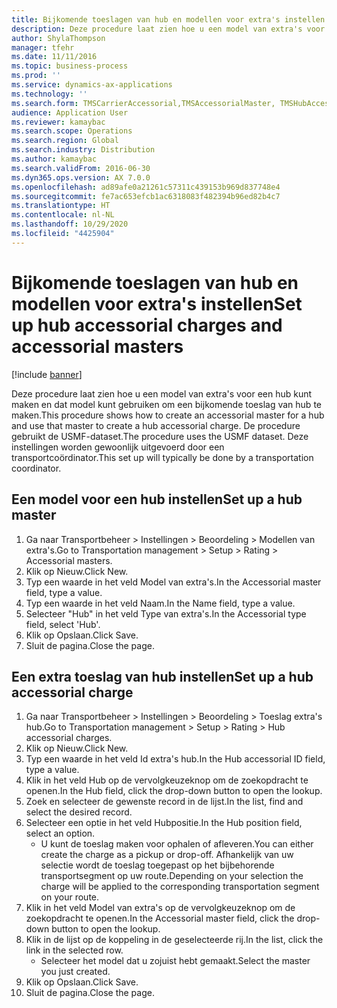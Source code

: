 ```yaml
---
title: Bijkomende toeslagen van hub en modellen voor extra's instellen
description: Deze procedure laat zien hoe u een model van extra's voor een hub kunt maken en dat model kunt gebruiken om een bijkomende toeslag van hub te maken.
author: ShylaThompson
manager: tfehr
ms.date: 11/11/2016
ms.topic: business-process
ms.prod: ''
ms.service: dynamics-ax-applications
ms.technology: ''
ms.search.form: TMSCarrierAccessorial,TMSAccessorialMaster, TMSHubAccessorial
audience: Application User
ms.reviewer: kamaybac
ms.search.scope: Operations
ms.search.region: Global
ms.search.industry: Distribution
ms.author: kamaybac
ms.search.validFrom: 2016-06-30
ms.dyn365.ops.version: AX 7.0.0
ms.openlocfilehash: ad89afe0a21261c57311c439153b969d837748e4
ms.sourcegitcommit: fe7ac653efcb1ac6318083f482394b96ed82b4c7
ms.translationtype: HT
ms.contentlocale: nl-NL
ms.lasthandoff: 10/29/2020
ms.locfileid: "4425904"
---
```

# <a name="set-up-hub-accessorial-charges-and-accessorial-masters"></a><span data-ttu-id="9efd7-103">Bijkomende toeslagen van hub en modellen voor extra's instellen</span><span class="sxs-lookup"><span data-stu-id="9efd7-103">Set up hub accessorial charges and accessorial masters</span></span>

[!include [banner](../../includes/banner.md)]

<span data-ttu-id="9efd7-104">Deze procedure laat zien hoe u een model van extra's voor een hub kunt maken en dat model kunt gebruiken om een bijkomende toeslag van hub te maken.</span><span class="sxs-lookup"><span data-stu-id="9efd7-104">This procedure shows how to create an accessorial master for a hub and use that master to create a hub accessorial charge.</span></span> <span data-ttu-id="9efd7-105">De procedure gebruikt de USMF-dataset.</span><span class="sxs-lookup"><span data-stu-id="9efd7-105">The procedure uses the USMF dataset.</span></span> <span data-ttu-id="9efd7-106">Deze instellingen worden gewoonlijk uitgevoerd door een transportcoördinator.</span><span class="sxs-lookup"><span data-stu-id="9efd7-106">This set up will typically be done by a transportation coordinator.</span></span>


## <a name="set-up-a-hub-master"></a><span data-ttu-id="9efd7-107">Een model voor een hub instellen</span><span class="sxs-lookup"><span data-stu-id="9efd7-107">Set up a hub master</span></span>
1. <span data-ttu-id="9efd7-108">Ga naar Transportbeheer > Instellingen > Beoordeling > Modellen van extra's.</span><span class="sxs-lookup"><span data-stu-id="9efd7-108">Go to Transportation management > Setup > Rating > Accessorial masters.</span></span>
2. <span data-ttu-id="9efd7-109">Klik op Nieuw.</span><span class="sxs-lookup"><span data-stu-id="9efd7-109">Click New.</span></span>
3. <span data-ttu-id="9efd7-110">Typ een waarde in het veld Model van extra's.</span><span class="sxs-lookup"><span data-stu-id="9efd7-110">In the Accessorial master field, type a value.</span></span>
4. <span data-ttu-id="9efd7-111">Typ een waarde in het veld Naam.</span><span class="sxs-lookup"><span data-stu-id="9efd7-111">In the Name field, type a value.</span></span>
5. <span data-ttu-id="9efd7-112">Selecteer "Hub" in het veld Type van extra's.</span><span class="sxs-lookup"><span data-stu-id="9efd7-112">In the Accessorial type field, select 'Hub'.</span></span>
6. <span data-ttu-id="9efd7-113">Klik op Opslaan.</span><span class="sxs-lookup"><span data-stu-id="9efd7-113">Click Save.</span></span>
7. <span data-ttu-id="9efd7-114">Sluit de pagina.</span><span class="sxs-lookup"><span data-stu-id="9efd7-114">Close the page.</span></span>

## <a name="set-up-a-hub-accessorial-charge"></a><span data-ttu-id="9efd7-115">Een extra toeslag van hub instellen</span><span class="sxs-lookup"><span data-stu-id="9efd7-115">Set up a hub accessorial charge</span></span>
1. <span data-ttu-id="9efd7-116">Ga naar Transportbeheer > Instellingen > Beoordeling > Toeslag extra's hub.</span><span class="sxs-lookup"><span data-stu-id="9efd7-116">Go to Transportation management > Setup > Rating > Hub accessorial charges.</span></span>
2. <span data-ttu-id="9efd7-117">Klik op Nieuw.</span><span class="sxs-lookup"><span data-stu-id="9efd7-117">Click New.</span></span>
3. <span data-ttu-id="9efd7-118">Typ een waarde in het veld Id extra's hub.</span><span class="sxs-lookup"><span data-stu-id="9efd7-118">In the Hub accessorial ID field, type a value.</span></span>
4. <span data-ttu-id="9efd7-119">Klik in het veld Hub op de vervolgkeuzeknop om de zoekopdracht te openen.</span><span class="sxs-lookup"><span data-stu-id="9efd7-119">In the Hub field, click the drop-down button to open the lookup.</span></span>
5. <span data-ttu-id="9efd7-120">Zoek en selecteer de gewenste record in de lijst.</span><span class="sxs-lookup"><span data-stu-id="9efd7-120">In the list, find and select the desired record.</span></span>
6. <span data-ttu-id="9efd7-121">Selecteer een optie in het veld Hubpositie.</span><span class="sxs-lookup"><span data-stu-id="9efd7-121">In the Hub position field, select an option.</span></span>
    * <span data-ttu-id="9efd7-122">U kunt de toeslag maken voor ophalen of afleveren.</span><span class="sxs-lookup"><span data-stu-id="9efd7-122">You can either create the charge as a pickup or drop-off.</span></span> <span data-ttu-id="9efd7-123">Afhankelijk van uw selectie wordt de toeslag toegepast op het bijbehorende transportsegment op uw route.</span><span class="sxs-lookup"><span data-stu-id="9efd7-123">Depending on your selection the charge will be applied to the corresponding transportation segment on your route.</span></span>  
7. <span data-ttu-id="9efd7-124">Klik in het veld Model van extra's op de vervolgkeuzeknop om de zoekopdracht te openen.</span><span class="sxs-lookup"><span data-stu-id="9efd7-124">In the Accessorial master field, click the drop-down button to open the lookup.</span></span>
8. <span data-ttu-id="9efd7-125">Klik in de lijst op de koppeling in de geselecteerde rij.</span><span class="sxs-lookup"><span data-stu-id="9efd7-125">In the list, click the link in the selected row.</span></span>
    * <span data-ttu-id="9efd7-126">Selecteer het model dat u zojuist hebt gemaakt.</span><span class="sxs-lookup"><span data-stu-id="9efd7-126">Select the master you just created.</span></span>  
9. <span data-ttu-id="9efd7-127">Klik op Opslaan.</span><span class="sxs-lookup"><span data-stu-id="9efd7-127">Click Save.</span></span>
10. <span data-ttu-id="9efd7-128">Sluit de pagina.</span><span class="sxs-lookup"><span data-stu-id="9efd7-128">Close the page.</span></span>

